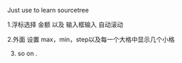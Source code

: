 Just use to learn sourcetree

1.浮标选择 金额 以及 输入框输入 自动滚动

2.外面 设置 max，min，step以及每一个大格中显示几个小格

3. so on .

